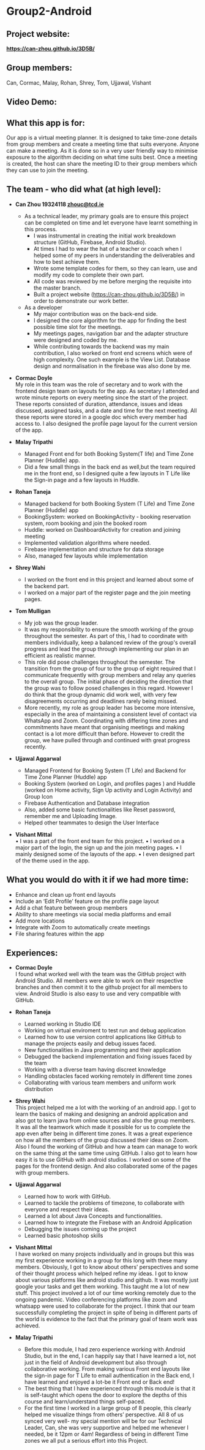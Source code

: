 # Group2-Android

## Project website:
**https://can-zhou.github.io/3D5B/**
## Group members:
Can, Cormac, Malay, Rohan, Shrey, Tom, Ujjawal, Vishant

## Video Demo:

## What this app is for:
Our app is a virtual meeting planner. It is designed to take time-zone details from group members and create a meeting time that suits everyone. Anyone can make a meeting. As it is done so in a very user friendly way to minimise exposure to the algorithm deciding on what time suits best. Once a meeting is created, the host can share the meeting ID to their group members which they can use to join the meeting.
## The team - who did what (at high level):
- **Can Zhou 19324118 zhouc@tcd.ie**
  - As a technical leader, my primary goals are to ensure this project can be completed on time and let everyone have learnt something in this process. 
    - I was instrumental in creating the initial work breakdown structure (GitHub, Firebase, Android Studio). 
    - At times I had to wear the hat of a teacher or coach when I helped some of my peers in understanding the deliverables and how to best achieve them. 
    - Wrote some template codes for them, so they can learn, use and modify my code to complete their own part. 
    - All code was reviewed by me before merging the requisite into the master branch. 
    - Built a project website (https://can-zhou.github.io/3D5B/) in order to demonstrate our work better.
  - As a developer
    - My major contribution was on the back-end side. 
    - I designed the core algorithm for the app for finding the best possible time slot for the meetings. 
    - My meetings pages, navigation bar and the adapter structure were designed and coded by me. 
    - While contributing towards the backend was my main contribution, I also worked on front end screens which were of high complexity. One such example is the View List. Database design and normalisation in the firebase was also done by me.


- **Cormac Doyle**  
My role in this team was the role of secretary and to work with the frontend design team on layouts for the app. As secretary I attended and wrote minute reports on every meeting since the start of the project. These reports consisted of duration, attendance, issues and ideas discussed, assigned tasks, and a date and time for the next meeting. All these reports were stored in a google doc which every member had access to. I also designed the profile page layout for the current version of the app.
- **Malay Tripathi**
  - Managed Front end for both Booking System(T life) and Time Zone Planner (Huddle) app.
  - Did a few small things in the back end as well,but the team required me in the front end, so I designed quite a few layouts in T  Life like the Sign-in page and a few layouts in Huddle.
  
- **Rohan Taneja**  
  - Managed backend for both Booking System (T Life) and Time Zone Planner (Huddle) app
  - BookingSystem: worked on BookingActivity - booking reservation system, room booking and join the booked room
  - Huddle: worked on DashboardActivity for creation and joining meeting
  - Implemented validation algorithms where needed.
  - Firebase implementation and structure for data storage
  - Also, managed few layouts while implementation
- **Shrey Wahi**
  - I worked on the front end in this project and learned about some of the backend part.
  - I worked on a major part of the register page and the join meeting pages.
- **Tom Mulligan**  
  - My job was the group leader.
  - It was my responsibility to ensure the smooth working of the group throughout the semester. As part of this, I  had to coordinate with members individually, keep a balanced review of the group's overall progress and lead the group through implementing our plan in an efficient as realistic manner.
  - This role did pose challenges throughout the semester. The transition from the group of four to the group of eight required that I communicate frequently with group members and relay any queries to the overall group. The initial phase of deciding the direction that the group was to follow posed challenges in this regard. However I do think that the group dynamic did work well, with very few disagreements occurring and deadlines rarely being missed.
  - More recently, my role as group leader has become more intensive, especially in the area of maintaining a consistent level of contact via WhatsApp and Zoom. Coordinating with differing time zones and commitments have meant that organising meetings and making contact is a lot more difficult than before. However to credit the group, we have pulled through and continued with great progress recently.

- **Ujjawal Aggarwal**  
  - Managed Frontend for Booking System (T Life) and Backend for Time Zone Planner (Huddle) app
  - Booking System (worked on Login, and profiles pages ) and Huddle (worked on Home activity, Sign Up activity and Login Activity) and Group Icon
  - Firebase Authentication and Database integration
  - Also, added some basic functionalities like Reset password, remember me and Uploading Image.
  - Helped other teammates to design the User Interface
- **Vishant Mittal**  
•	I was a part of the front end team for this project.
•	I worked on a major part of the login, the sign up and the join meeting pages. 
•	I mainly designed some of the layouts of the app. 
•	I even designed part of the theme used in the app.
  
## What you would do with it if we had more time:
- Enhance and clean up front end layouts
- Include an ‘Edit Profile’ feature on the profile page layout
- Add a chat feature between group members
- Ability to share meetings via social media platforms and email
- Add more locations
- Integrate with Zoom to automatically create meetings
- File sharing features within the app

## Experiences:
- **Cormac Doyle**  
I found what worked well with the team was the GitHub project with Android Studio. All members were able to work on their respective branches and then commit it to the github project for all members to view. Android Studio is also easy to use and very compatible with GitHub. 
- **Rohan Taneja**  
  - Learned working in Studio IDE
  - Working on virtual enviroment to test run and debug application
  - Learned how to use version control applications like GitHub to manage the projects easily and debug issues faced.
  - New functionalities in Java programming and their application
  - Debugged the backend implementation and fixing issues faced by the team
  - Working with a diverse team having discreet knowledge
  - Handling obstacles faced working remotely in different time zones
  - Collaborating with various team members and uniform work distribution
  
- **Shrey Wahi**  
This project helped me a lot with the working of an android app. I got to learn the basics of making and designing an android application and also got to learn java from online sources and also the group members.
It was all the teamwork which made it possible for us to complete the app even after being in different time zones. It was a great experience on how all the members of the group discussed their ideas on Zoom.
Also I found the working of GitHub and how a team can manage to work on the same thing at the same time using GitHub. I also got to learn how easy it is to use GitHub with android studios.
I worked on some of the pages for the frontend design. And also collaborated some of the pages with group members.

- **Ujjawal Aggarwal**  
  - Learned how to work with GitHub.
  - Learned to tackle the problems of timezone, to collaborate with everyone and respect their ideas.
  - Learned a lot about Java Concepts and functionalities.
  - Learned how to integrate the Firebase with an Android Application
  - Debugging the issues coming up the project
  - Learned basic photoshop skills
  
- **Vishant Mittal**  
I have worked on many projects individually and in groups but this was my first experience working in a group for this long with these many members. Obviously, I got to know about others’ perspectives and some of their thought process which helped refine my ideas.
I got to know about various platforms like android studio and github. It was mostly just google your tasks and get them working. This taught me a lot of new stuff.
This project involved a lot of our time working remotely due to the ongoing pandemic. Video conferencing platforms like zoom and whatsapp were used to collaborate for the project.
I think that our team successfully completing the project in spite of being in different parts of the world is evidence to the fact that the primary goal of team work was achieved.

- **Malay Tripathi**
  - Before this module, I had zero experience working with Android Studio, but in the end, I can happily say that I have learned a lot, not just in the field of Android development but also through collaborative working. From making various Front end layouts like the sign-in page for T Life to email authentication in the Back end, I have learned and enjoyed a lot-be it Front end or Back end! 
  - The best thing that I have experienced through this module is that it is self-taught which opens the door to explore the depths of this course and learn/understand things self-paced.
  - For the first time I worked in a large group of 8 people, this clearly helped me visualize things from others’ perspective. All 8 of us synced very well- my special mention will be for our Technical Leader, Can, she was very supportive and helped me whenever I needed, be it 12pm or 4am! Regardless of being in different Time zones we all put a serious effort into this Project.

